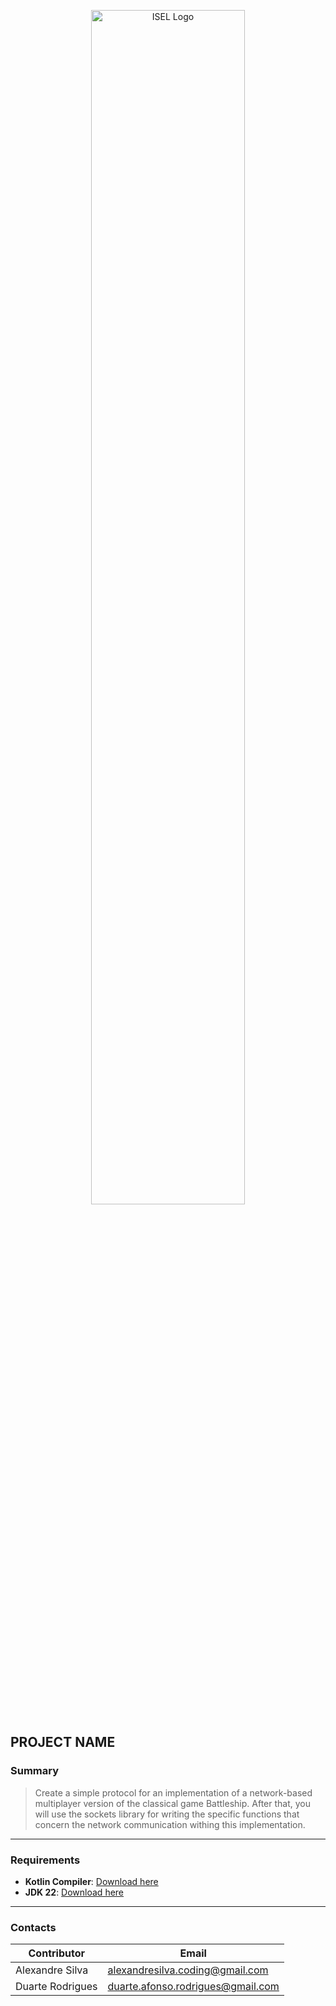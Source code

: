<p align="center">
  <img src="https://www.isel.pt/sites/default/files/001_imagens_isel/Logotipos/logo_ISEL_principal_Branco.png" alt="ISEL Logo" width="70%">
</p>


## PROJECT NAME

### Summary
> Create a simple protocol for an implementation of a network-based multiplayer version of the classical game
Battleship. After that, you will use the sockets library for writing the specific functions that concern
the network communication withing this implementation.


---

### **Requirements**
- **Kotlin Compiler**: [Download here](https://kotlinlang.org/docs/command-line.html)
- **JDK 22**: [Download here](https://www.oracle.com/java/technologies/javase/jdk22-archive-downloads.html)

---

### Contacts

| Contributor        | Email                      |
|--------------------|----------------------------|
| Alexandre Silva    | alexandresilva.coding@gmail.com     |
| Duarte Rodrigues   | duarte.afonso.rodrigues@gmail.com    |

